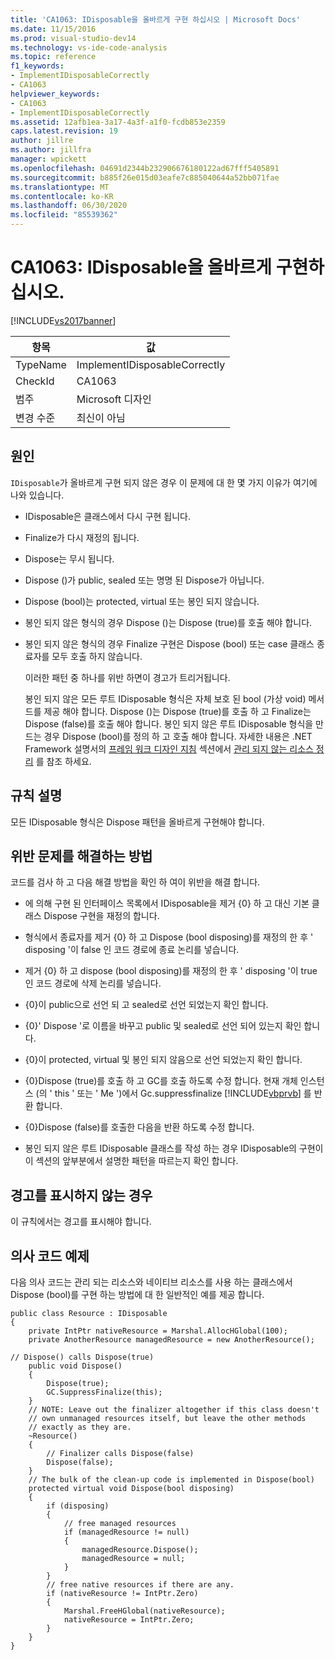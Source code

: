 ```yaml
---
title: 'CA1063: IDisposable을 올바르게 구현 하십시오 | Microsoft Docs'
ms.date: 11/15/2016
ms.prod: visual-studio-dev14
ms.technology: vs-ide-code-analysis
ms.topic: reference
f1_keywords:
- ImplementIDisposableCorrectly
- CA1063
helpviewer_keywords:
- CA1063
- ImplementIDisposableCorrectly
ms.assetid: 12afb1ea-3a17-4a3f-a1f0-fcdb853e2359
caps.latest.revision: 19
author: jillre
ms.author: jillfra
manager: wpickett
ms.openlocfilehash: 04691d2344b232906676180122ad67fff5405891
ms.sourcegitcommit: b885f26e015d03eafe7c885040644a52bb071fae
ms.translationtype: MT
ms.contentlocale: ko-KR
ms.lasthandoff: 06/30/2020
ms.locfileid: "85539362"
---
```

# <a name="ca1063-implement-idisposable-correctly"></a>CA1063: IDisposable을 올바르게 구현하십시오.
[!INCLUDE[vs2017banner](../includes/vs2017banner.md)]

|항목|값|
|-|-|
|TypeName|ImplementIDisposableCorrectly|
|CheckId|CA1063|
|범주|Microsoft 디자인|
|변경 수준|최신이 아님|

## <a name="cause"></a>원인
 `IDisposable`가 올바르게 구현 되지 않은 경우 이 문제에 대 한 몇 가지 이유가 여기에 나와 있습니다.

- IDisposable은 클래스에서 다시 구현 됩니다.

- Finalize가 다시 재정의 됩니다.

- Dispose는 무시 됩니다.

- Dispose ()가 public, sealed 또는 명명 된 Dispose가 아닙니다.

- Dispose (bool)는 protected, virtual 또는 봉인 되지 않습니다.

- 봉인 되지 않은 형식의 경우 Dispose ()는 Dispose (true)를 호출 해야 합니다.

- 봉인 되지 않은 형식의 경우 Finalize 구현은 Dispose (bool) 또는 case 클래스 종료자를 모두 호출 하지 않습니다.

  이러한 패턴 중 하나를 위반 하면이 경고가 트리거됩니다.

  봉인 되지 않은 모든 루트 IDisposable 형식은 자체 보호 된 bool (가상 void) 메서드를 제공 해야 합니다. Dispose ()는 Dispose (true)를 호출 하 고 Finalize는 Dispose (false)를 호출 해야 합니다. 봉인 되지 않은 루트 IDisposable 형식을 만드는 경우 Dispose (bool)를 정의 하 고 호출 해야 합니다. 자세한 내용은 .NET Framework 설명서의 [프레임 워크 디자인 지침](https://msdn.microsoft.com/library/5fbcaf4f-ea2a-4d20-b0d6-e61dee202b4b) 섹션에서 [관리 되지 않는 리소스 정리](https://msdn.microsoft.com/library/a17b0066-71c2-4ba4-9822-8e19332fc213) 를 참조 하세요.

## <a name="rule-description"></a>규칙 설명
 모든 IDisposable 형식은 Dispose 패턴을 올바르게 구현해야 합니다.

## <a name="how-to-fix-violations"></a>위반 문제를 해결하는 방법
 코드를 검사 하 고 다음 해결 방법을 확인 하 여이 위반을 해결 합니다.

- 에 의해 구현 된 인터페이스 목록에서 IDisposable을 제거 {0} 하 고 대신 기본 클래스 Dispose 구현을 재정의 합니다.

- 형식에서 종료자를 제거 {0} 하 고 Dispose (bool disposing)를 재정의 한 후 ' disposing '이 false 인 코드 경로에 종료 논리를 넣습니다.

- 제거 {0} 하 고 dispose (bool disposing)를 재정의 한 후 ' disposing '이 true 인 코드 경로에 삭제 논리를 넣습니다.

- {0}이 public으로 선언 되 고 sealed로 선언 되었는지 확인 합니다.

- {0}' Dispose '로 이름을 바꾸고 public 및 sealed로 선언 되어 있는지 확인 합니다.

- {0}이 protected, virtual 및 봉인 되지 않음으로 선언 되었는지 확인 합니다.

- {0}Dispose (true)를 호출 하 고 GC를 호출 하도록 수정 합니다. 현재 개체 인스턴스 (의 ' this ' 또는 ' Me ')에서 Gc.suppressfinalize [!INCLUDE[vbprvb](../includes/vbprvb-md.md)] 를 반환 합니다.

- {0}Dispose (false)를 호출한 다음을 반환 하도록 수정 합니다.

- 봉인 되지 않은 루트 IDisposable 클래스를 작성 하는 경우 IDisposable의 구현이이 섹션의 앞부분에서 설명한 패턴을 따르는지 확인 합니다.

## <a name="when-to-suppress-warnings"></a>경고를 표시하지 않는 경우
 이 규칙에서는 경고를 표시해야 합니다.

## <a name="pseudo-code-example"></a>의사 코드 예제
 다음 의사 코드는 관리 되는 리소스와 네이티브 리소스를 사용 하는 클래스에서 Dispose (bool)를 구현 하는 방법에 대 한 일반적인 예를 제공 합니다.

```
public class Resource : IDisposable
{
    private IntPtr nativeResource = Marshal.AllocHGlobal(100);
    private AnotherResource managedResource = new AnotherResource();

// Dispose() calls Dispose(true)
    public void Dispose()
    {
        Dispose(true);
        GC.SuppressFinalize(this);
    }
    // NOTE: Leave out the finalizer altogether if this class doesn't
    // own unmanaged resources itself, but leave the other methods
    // exactly as they are.
    ~Resource()
    {
        // Finalizer calls Dispose(false)
        Dispose(false);
    }
    // The bulk of the clean-up code is implemented in Dispose(bool)
    protected virtual void Dispose(bool disposing)
    {
        if (disposing)
        {
            // free managed resources
            if (managedResource != null)
            {
                managedResource.Dispose();
                managedResource = null;
            }
        }
        // free native resources if there are any.
        if (nativeResource != IntPtr.Zero)
        {
            Marshal.FreeHGlobal(nativeResource);
            nativeResource = IntPtr.Zero;
        }
    }
}
```
